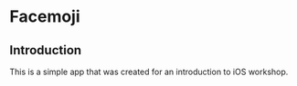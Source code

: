 # Facemoji

## Introduction

This is a simple app that was created for an introduction to iOS workshop.

